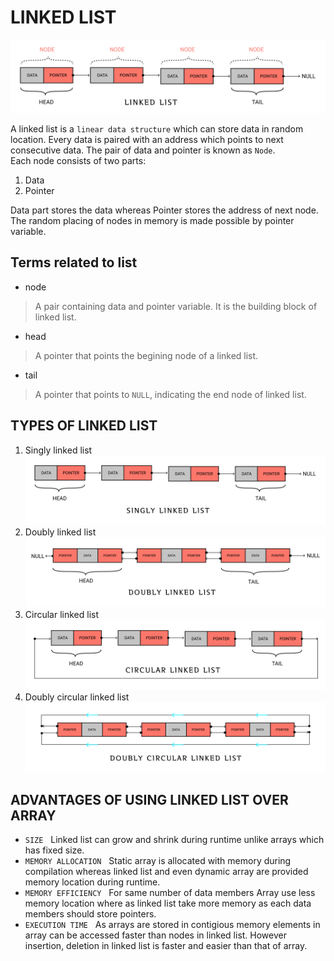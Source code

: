# LINKED LIST
![linked list](./../img/linked_list.png)

A linked list is a `linear data structure` which can store data in random location. 
Every data is paired with an address which points to next consecutive data. The pair of data and pointer is known as `Node`.
<br>
Each node consists of two parts: <br>
1. Data
2. Pointer

Data part stores the data whereas Pointer stores the address of next node. The random placing of nodes in memory is made possible by pointer variable.

## Terms related to list
* node
> A pair containing data and pointer variable. It is the building block of linked list.

* head
> A pointer that points the begining node of a linked list.

* tail
> A pointer that points  to `NULL`, indicating the end node of linked list. 

## TYPES OF LINKED LIST
1. Singly linked list ![Singly linked list](./../img/singly_linked_list.png)
2. Doubly linked list ![Doubly linked list](./../img/doubly_linked_list.png)
3. Circular linked list ![Circular linked list](./../img/circular_linked_list.png)
4. Doubly circular linked list ![Doubly circular linked list](./../img/doubly_circular_linked_list.png)

<!-- advantages -->
## ADVANTAGES OF USING LINKED LIST OVER ARRAY
* `SIZE` &nbsp; Linked list can grow and shrink during runtime unlike arrays which has fixed size.
* `MEMORY ALLOCATION` &nbsp; Static array is allocated with memory during compilation whereas linked list and even dynamic array are provided memory location during runtime.
* `MEMORY EFFICIENCY` &nbsp; For same number of data members Array use less memory location where as linked list take more memory as each data members should store pointers.
* `EXECUTION TIME` &nbsp; As arrays are stored in contigious memory elements in array can be accessed faster than nodes in linked list. However insertion, deletion in linked list is faster and easier than that of array.




